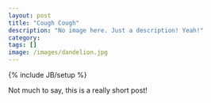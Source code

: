 ```yaml
---
layout: post
title: "Cough Cough"
description: "No image here. Just a description! Yeah!"
category: 
tags: []
image: /images/dandelion.jpg
---
```

{% include JB/setup %}

Not much to say, this is a really short post!

